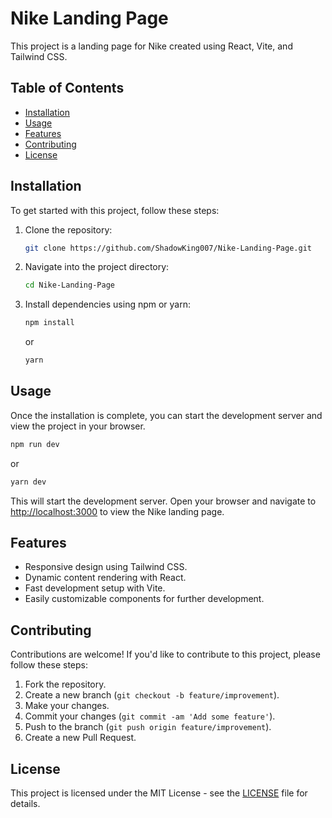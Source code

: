 # Nike Landing Page

This project is a landing page for Nike created using React, Vite, and Tailwind CSS.

## Table of Contents
- [Installation](#installation)
- [Usage](#usage)
- [Features](#features)
- [Contributing](#contributing)
- [License](#license)

## Installation

To get started with this project, follow these steps:

1. Clone the repository:
   ```bash
   git clone https://github.com/ShadowKing007/Nike-Landing-Page.git
   ```

2. Navigate into the project directory:
   ```bash
   cd Nike-Landing-Page
   ```

3. Install dependencies using npm or yarn:
   ```bash
   npm install
   ```
   or
   ```bash
   yarn
   ```

## Usage

Once the installation is complete, you can start the development server and view the project in your browser.

```bash
npm run dev
```
or
```bash
yarn dev
```

This will start the development server. Open your browser and navigate to [http://localhost:3000](http://localhost:3000) to view the Nike landing page.

## Features

- Responsive design using Tailwind CSS.
- Dynamic content rendering with React.
- Fast development setup with Vite.
- Easily customizable components for further development.

## Contributing

Contributions are welcome! If you'd like to contribute to this project, please follow these steps:

1. Fork the repository.
2. Create a new branch (`git checkout -b feature/improvement`).
3. Make your changes.
4. Commit your changes (`git commit -am 'Add some feature'`).
5. Push to the branch (`git push origin feature/improvement`).
6. Create a new Pull Request.

## License

This project is licensed under the MIT License - see the [LICENSE](LICENSE) file for details.
